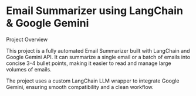 # Email Summarizer using LangChain & Google Gemini
Project Overview 

This project is a fully automated Email Summarizer built with LangChain and Google Gemini API. It can summarize a single email or a batch of emails into concise 3-4 bullet points, making it easier to read and manage large volumes of emails. 

The project uses a custom LangChain LLM wrapper to integrate Google Gemini, ensuring smooth compatibility and a clean workflow.  
